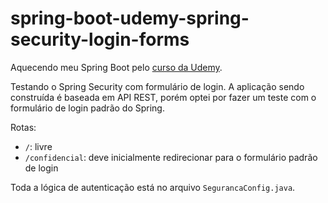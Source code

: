 # spring-boot-udemy-spring-security-login-forms

Aquecendo meu Spring Boot pelo [curso da Udemy](https://www.udemy.com/course/spring-boot-expert/).

Testando o Spring Security com formulário de login. A aplicação sendo construída é baseada em API REST, porém optei por fazer um teste com o formulário de login padrão do Spring.

Rotas:

* `/`: livre
* `/confidencial`: deve inicialmente redirecionar para o formulário padrão de login

Toda a lógica de autenticação está no arquivo `SegurancaConfig.java`.
